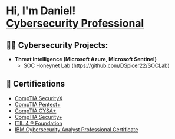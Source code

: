 <h1>Hi, I'm Daniel! <br/><a href="https://github.com/DSpicer22"><a href="https://www.linkedin.com/in/danielspicer24/">Cybersecurity Professional</a> </h1>

<h2>👨‍💻 Cybersecurity Projects:</h2>
 
- <b>Threat Intelligence (Microsoft Azure, Microsoft Sentinel)</b>
  - SOC Honeynet Lab (https://github.com/DSpicer22/SOCLab)

<h2>📄 Certifications</h2>

- [CompTIA SecurityX](https://www.credly.com/badges/9d8844c6-90e8-407c-b904-c729355840df/linked_in_profile)
- [CompTIA Pentest+](https://www.credly.com/badges/ac6bcf2f-6e6c-48c2-b5c3-7105ed2eb920/linked_in_profile)
- [CompTIA CYSA+](https://www.credly.com/badges/ef8bccef-c4aa-4b41-ac97-19b190f59715/linked_in_profile)
- [CompTIA Security+](https://www.credly.com/badges/c847aed8-b112-440f-ae6b-c8b051f666b0/linked_in_profile)
- [ITIL 4 ® Foundation](https://www.credly.com/badges/c4bec6e1-8621-4d83-b56a-35d86f730b72/linked_in_profile)
- [IBM Cybersecurity Analyst Professional Certificate](https://www.credly.com/badges/90003c55-0007-480f-9673-55a4aab267f3/linked_in_profile)
<!--
<h2> 🤳 Connect with me:</h2>

[<img align="left" alt="Daniel Spicer | LinkedIn" width="22px" src="https://cdn.jsdelivr.net/npm/simple-icons@v3/icons/linkedin.svg" />][linkedin]

[linkedin]: https://linkedin.com/in/danielspicer24/



- 🔭 I’m currently working on ...
- 🌱 I’m currently learning ...
- 👯 I’m looking to collaborate on ...
- 🤔 I’m looking for help with ...
- 💬 Ask me about ...
- 📫 How to reach me: ...
- 😄 Pronouns: ...
- ⚡ Fun fact: ...
-->
